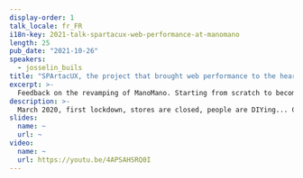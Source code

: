 ```yaml
---
display-order: 1
talk_locale: fr_FR
i18n-key: 2021-talk-spartacux-web-performance-at-manomano
length: 25
pub_date: "2021-10-26"
speakers:
  - josselin_buils
title: "SPArtacUX, the project that brought web performance to the heart of ManoMano UX"
excerpt: >-
  Feedback on the revamping of ManoMano. Starting from scratch to become a reference in terms of site speed, what a challenge!
description: >-
  March 2020, first lockdown, stores are closed, people are DIYing... Consequence: explosion of the ManoMano website traffic. Boosted by several reflections before the crisis, we take the decision to start from scratch to make the ManoMano website a reference in terms of performance. I will share with you how we chose and implemented the new technical stack in record time, and why combining experience and performance can be complex.
slides:
  name: ~
  url: ~
video:
  name: ~
  url: https://youtu.be/4APSAHSRQ0I
---
```

